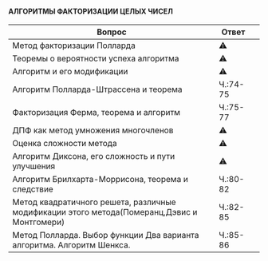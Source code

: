 #### АЛГОРИТМЫ ФАКТОРИЗАЦИИ ЦЕЛЫХ ЧИСЕЛ 
| Вопрос  | Ответ |  |
| ------------- | ------------- | ------------- |
| Метод факторизации Полларда | :warning: | |
| Теоремы о вероятности успеха алгоритма | :warning: | |
| Алгоритм и его модификации | :warning: | |
| Алгоритм Полларда-Штрассена и теорема | Ч.:74-75 | |
| Факторизация Ферма, теорема и алгоритм | Ч.:75-77 | |
| ДПФ как метод умножения многочленов | :warning: | |
| Оценка сложности метода | :warning: | |
| Алгоритм Диксона, его сложность и пути улучшения | :warning: | |
| Алгоритм Брилхарта-Моррисона, теорема и следствие | Ч.:80-82 | |
| Метод квадратичного решета, различные модификации этого метода(Померанц,Дэвис и Монтгомери) | Ч.:82-85 | |
| Метод Полларда. Выбор функции Два варианта алгоритма. Алгоритм Шенкса. | Ч.:85-86 | |
